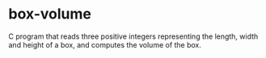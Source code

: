 # box-volume
C program that reads three positive integers representing the length, width and height of a box, and computes the volume of the box.
